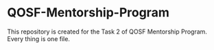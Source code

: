 # QOSF-Mentorship-Program
This repository is created for the Task 2 of QOSF Mentorship Program.
Every thing is one file.
